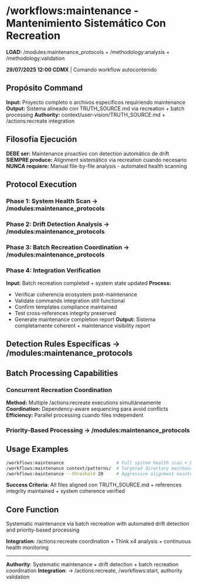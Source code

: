 # /workflows:maintenance - Mantenimiento Sistemático Con Recreation

**LOAD:** /modules:maintenance_protocols + /methodology:analysis + /methodology:validation

**29/07/2025 12:00 CDMX** | Comando workflow autocontenido

## Propósito Command
**Input:** Proyecto completo o archivos específicos requiriendo maintenance
**Output:** Sistema alineado con TRUTH_SOURCE.md via recreation + batch processing
**Authority:** context/user-vision/TRUTH_SOURCE.md + /actions:recreate integration

## Filosofía Ejecución
**DEBE ser:** Maintenance proactivo con detection automático de drift
**SIEMPRE produce:** Alignment sistemático via recreation cuando necesario
**NUNCA requiere:** Manual file-by-file analysis - automated health scanning

## Protocol Execution

### Phase 1: System Health Scan → /modules:maintenance_protocols

### Phase 2: Drift Detection Analysis → /modules:maintenance_protocols  

### Phase 3: Batch Recreation Coordination → /modules:maintenance_protocols

### Phase 4: Integration Verification
**Input:** Batch recreation completed + system state updated
**Process:**
- Verificar coherencia ecosystem post-maintenance
- Validate commands integration still functional
- Confirm templates compliance maintained
- Test cross-references integrity preserved
- Generate maintenance completion report
**Output:** Sistema completamente coherent + maintenance visibility report

## Detection Rules Específicas → /modules:maintenance_protocols

## Batch Processing Capabilities

### Concurrent Recreation Coordination
**Method:** Multiple /actions:recreate executions simultáneamente
**Coordination:** Dependency-aware sequencing para avoid conflicts
**Efficiency:** Parallel processing cuando files independent

### Priority-Based Processing → /modules:maintenance_protocols

## Usage Examples
```bash
/workflows:maintenance                    # Full system health scan + batch recreation
/workflows:maintenance context/patterns/  # Targeted directory maintenance  
/workflows:maintenance --threshold 20     # Aggressive alignment maintenance
```

**Success Criteria**: All files aligned con TRUTH_SOURCE.md + references integrity maintained + system coherence verified

## Core Function
Systematic maintenance via batch recreation with automated drift detection and priority-based processing

**Integration**: /actions:recreate coordination + Think x4 analysis + continuous health monitoring

---
**Authority**: Systematic maintenance + drift detection + batch recreation coordination
**Integration**: → /actions:recreate, /workflows:start, authority validation